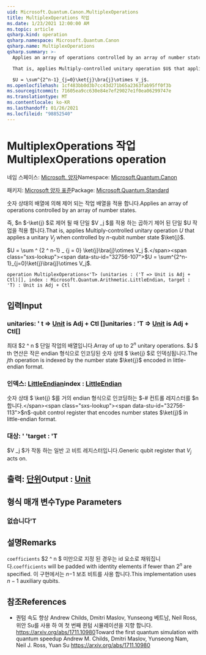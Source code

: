 ```yaml
---
uid: Microsoft.Quantum.Canon.MultiplexOperations
title: MultiplexOperations 작업
ms.date: 1/23/2021 12:00:00 AM
ms.topic: article
qsharp.kind: operation
qsharp.namespace: Microsoft.Quantum.Canon
qsharp.name: MultiplexOperations
qsharp.summary: >-
  Applies an array of operations controlled by an array of number states.

  That is, applies Multiply-controlled unitary operation $U$ that applies a unitary $V_j$ when controlled by $n$-qubit number state $\ket{j}$.

  $U = \sum^{2^n-1}_{j=0}\ket{j}\bra{j}\otimes V_j$.
ms.openlocfilehash: 1cf483bb0d3b7cc43d271b65a2363fab95ff0f3b
ms.sourcegitcommit: 71605ea9cc630e84e7ef29027e1f0ea06299747e
ms.translationtype: MT
ms.contentlocale: ko-KR
ms.lasthandoff: 01/26/2021
ms.locfileid: "98852540"
---
```

# <a name="multiplexoperations-operation"></a><span data-ttu-id="32756-102">MultiplexOperations 작업</span><span class="sxs-lookup"><span data-stu-id="32756-102">MultiplexOperations operation</span></span>

<span data-ttu-id="32756-103">네임 스페이스: [Microsoft. 양자](xref:Microsoft.Quantum.Canon)</span><span class="sxs-lookup"><span data-stu-id="32756-103">Namespace: [Microsoft.Quantum.Canon](xref:Microsoft.Quantum.Canon)</span></span>

<span data-ttu-id="32756-104">패키지: [Microsoft 양자 표준](https://nuget.org/packages/Microsoft.Quantum.Standard)</span><span class="sxs-lookup"><span data-stu-id="32756-104">Package: [Microsoft.Quantum.Standard](https://nuget.org/packages/Microsoft.Quantum.Standard)</span></span>


<span data-ttu-id="32756-105">숫자 상태의 배열에 의해 제어 되는 작업 배열을 적용 합니다.</span><span class="sxs-lookup"><span data-stu-id="32756-105">Applies an array of operations controlled by an array of number states.</span></span>

<span data-ttu-id="32756-106">즉, $n $-\ket{j} $로 제어 될 때 단일 $V _j $를 적용 하는 곱하기 제어 된 단일 $U 작업을 적용 합니다.</span><span class="sxs-lookup"><span data-stu-id="32756-106">That is, applies Multiply-controlled unitary operation $U$ that applies a unitary $V_j$ when controlled by $n$-qubit number state $\ket{j}$.</span></span>

<span data-ttu-id="32756-107">$U = \sum ^ {2 ^ n-1} _ {j = 0} \ket{j}\bra{j}\otimes V_j $.</span><span class="sxs-lookup"><span data-stu-id="32756-107">$U = \sum^{2^n-1}_{j=0}\ket{j}\bra{j}\otimes V_j$.</span></span>

```qsharp
operation MultiplexOperations<'T> (unitaries : ('T => Unit is Adj + Ctl)[], index : Microsoft.Quantum.Arithmetic.LittleEndian, target : 'T) : Unit is Adj + Ctl
```


## <a name="input"></a><span data-ttu-id="32756-108">입력</span><span class="sxs-lookup"><span data-stu-id="32756-108">Input</span></span>

### <a name="unitaries--t--unit--is-adj--ctl"></a><span data-ttu-id="32756-109">unitaries: ' t => [Unit](xref:microsoft.quantum.lang-ref.unit)  is Adj + Ctl []</span><span class="sxs-lookup"><span data-stu-id="32756-109">unitaries : 'T => [Unit](xref:microsoft.quantum.lang-ref.unit)  is Adj + Ctl[]</span></span>

<span data-ttu-id="32756-110">최대 $2 ^ n $ 단일 작업의 배열입니다.</span><span class="sxs-lookup"><span data-stu-id="32756-110">Array of up to $2^n$ unitary operations.</span></span> <span data-ttu-id="32756-111">$J $ th 연산은 작은 endian 형식으로 인코딩된 숫자 상태 $ \ket{j} $로 인덱싱됩니다.</span><span class="sxs-lookup"><span data-stu-id="32756-111">The $j$th operation is indexed by the number state $\ket{j}$ encoded in little-endian format.</span></span>


### <a name="index--littleendian"></a><span data-ttu-id="32756-112">인덱스: [LittleEndian](xref:Microsoft.Quantum.Arithmetic.LittleEndian)</span><span class="sxs-lookup"><span data-stu-id="32756-112">index : [LittleEndian](xref:Microsoft.Quantum.Arithmetic.LittleEndian)</span></span>

<span data-ttu-id="32756-113">숫자 상태 $ \ket{j} $를 거의 endian 형식으로 인코딩하는 $-# 컨트롤 레지스터를 $n 합니다.</span><span class="sxs-lookup"><span data-stu-id="32756-113">$n$-qubit control register that encodes number states $\ket{j}$ in little-endian format.</span></span>


### <a name="target--t"></a><span data-ttu-id="32756-114">대상: ' '</span><span class="sxs-lookup"><span data-stu-id="32756-114">target : 'T</span></span>

<span data-ttu-id="32756-115">$V _j $가 작동 하는 일반 고 비트 레지스터입니다.</span><span class="sxs-lookup"><span data-stu-id="32756-115">Generic qubit register that $V_j$ acts on.</span></span>



## <a name="output--unit"></a><span data-ttu-id="32756-116">출력: [단위](xref:microsoft.quantum.lang-ref.unit)</span><span class="sxs-lookup"><span data-stu-id="32756-116">Output : [Unit](xref:microsoft.quantum.lang-ref.unit)</span></span>



## <a name="type-parameters"></a><span data-ttu-id="32756-117">형식 매개 변수</span><span class="sxs-lookup"><span data-stu-id="32756-117">Type Parameters</span></span>

### <a name="t"></a><span data-ttu-id="32756-118">없습니다</span><span class="sxs-lookup"><span data-stu-id="32756-118">'T</span></span>



## <a name="remarks"></a><span data-ttu-id="32756-119">설명</span><span class="sxs-lookup"><span data-stu-id="32756-119">Remarks</span></span>

<span data-ttu-id="32756-120">`coefficients` $2 ^ n $ 미만으로 지정 된 경우는 id 요소로 채워집니다.</span><span class="sxs-lookup"><span data-stu-id="32756-120">`coefficients` will be padded with identity elements if fewer than $2^n$ are specified.</span></span> <span data-ttu-id="32756-121">이 구현에서는 $n-$1 보조 비트를 사용 합니다.</span><span class="sxs-lookup"><span data-stu-id="32756-121">This implementation uses $n - 1$ auxiliary qubits.</span></span>

## <a name="references"></a><span data-ttu-id="32756-122">참조</span><span class="sxs-lookup"><span data-stu-id="32756-122">References</span></span>

- <span data-ttu-id="32756-123">퀀텀 속도 향상 Andrew Childs, Dmitri Maslov, Yunseong 베트남, Neil Ross, 위안 Su를 사용 하 여 첫 번째 퀀텀 시뮬레이션을 지향 합니다. https://arxiv.org/abs/1711.10980</span><span class="sxs-lookup"><span data-stu-id="32756-123">Toward the first quantum simulation with quantum speedup Andrew M. Childs, Dmitri Maslov, Yunseong Nam, Neil J. Ross, Yuan Su https://arxiv.org/abs/1711.10980</span></span>